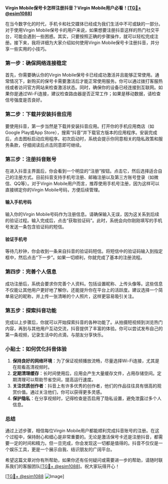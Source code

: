 **Virgin Mobile保号卡怎样注册抖音？Virgin Mobile用户必看！[[TG💪+ @esim1088](https://t.me/s/esim1088)]**

在当今数字化的时代，手机卡和社交媒体已经成为我们生活中不可或缺的一部分。对于使用Virgin Mobile保号卡的用户来说，如果想要注册抖音这样的热门社交平台，可能会遇到一些困惑。其实，只要按照正确的步骤操作，就可以轻松完成注册。接下来，我将详细为大家介绍如何使用Virgin Mobile保号卡注册抖音，并分享一些实用的小技巧。

### 第一步：确保网络连接稳定

首先，你需要确认你的Virgin Mobile保号卡已经成功激活并且能够正常使用。通常情况下，新购买的保号卡需要激活后才能正常使用服务。你可以通过拨打客服热线或者访问官方网站来检查激活状态。同时，确保你的设备已经连接到互联网。如果你是通过Wi-Fi连接，建议检查路由器是否正常工作；如果是移动数据，请检查信号强度是否良好。

### 第二步：下载并安装抖音应用

要使用抖音，第一步当然是下载并安装抖音应用。打开你的手机应用商店（如Google Play或App Store），搜索“抖音”并下载官方版本的应用程序。安装完成后，点击图标启动应用程序。初次启动时，系统会提示你同意相关的隐私政策和服务条款，仔细阅读后点击同意即可继续。

### 第三步：注册抖音账号

在进入抖音主界面后，你会看到一个明显的“注册”按钮。点击它，然后选择适合自己的注册方式。目前抖音支持手机号注册、邮箱注册以及第三方账号登录（如微信、QQ等）。对于Virgin Mobile用户而言，推荐使用手机号注册，因为这样可以直接绑定你的Virgin Mobile号码，方便后续管理。

#### 输入手机号码

输入你的Virgin Mobile号码作为注册信息。请确保输入无误，因为这关系到后续的验证过程。输入完成后，点击“获取验证码”。此时，系统会向你刚刚填写的手机号发送一条包含验证码的短信。

#### 验证手机号

等待几秒钟，你会收到一条来自抖音的验证码短信。将短信中的验证码输入到指定框中，然后点击“下一步”。如果一切顺利，你就完成了基本的注册流程。

### 第四步：完善个人信息

成功注册后，系统会要求你完善个人资料。包括设置昵称、上传头像等。这些信息不仅能让其他用户更好地了解你，还能提升你在平台上的活跃度。建议选择一个简单易记的昵称，并上传一张清晰的个人照片，这样更容易吸引关注。

### 第五步：探索抖音功能

完成以上步骤后，你就可以开始探索抖音的各种功能了。从拍摄短视频到浏览热门内容，再到与其他用户互动交流，抖音提供了丰富的体验。你可以尝试发布自己的第一条视频，记录生活中的点滴，与朋友分享快乐。

### 小贴士：如何优化抖音体验

1. **保持良好的网络环境**：为了保证视频播放流畅，尽量选择Wi-Fi连接，尤其是在观看高清视频时。
2. **定期清理缓存**：长时间使用后，应用会产生大量缓存文件，占用存储空间。定期清理可以帮助节省空间，提高运行速度。
3. **关注优质创作者**：抖音上有许多优秀的创作者，他们的作品往往具有很高的观赏价值。通过关注他们，你可以获得更多灵感。
4. **保护隐私**：在分享视频时，记得检查是否启用了隐私设置，避免泄露过多个人信息。

### 总结

通过上述步骤，相信每位Virgin Mobile用户都能顺利完成抖音账号的注册。在这个过程中，保持耐心和细心是非常重要的。无论是激活保号卡还是注册抖音，都需要一定的时间和精力。但一旦完成，你会发现这一切都是值得的。抖音不仅仅是一个娱乐工具，更是一个展示自我、结识朋友的广阔平台。

希望这篇文章对你有所帮助，如果你还有任何疑问或需要进一步的帮助，请随时联系我们的客服团队[[TG💪+ @esim1088](https://t.me/s/esim1088)]。祝大家玩得开心！

[[TG💪+ @esim1088](https://t.me/s/esim1088) ![Image](https://i.postimg.cc/4NQfJmqS/Snipaste-2025-05-13-00-14-12.png)]